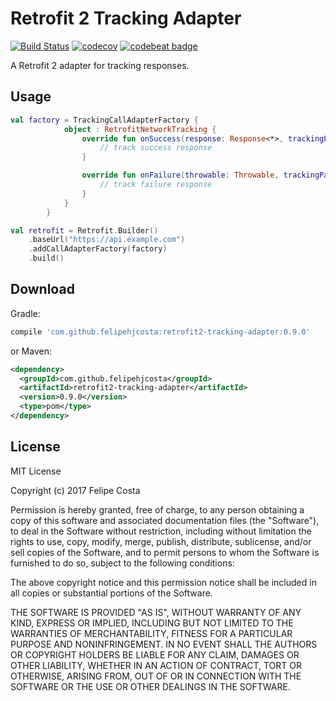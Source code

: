 Retrofit 2 Tracking Adapter
==================================

[![Build Status](https://travis-ci.org/felipehjcosta/retrofit2-tracking-adapter.svg?branch=master)](https://travis-ci.org/felipehjcosta/retrofit2-tracking-adapter) [![codecov](https://codecov.io/gh/felipehjcosta/retrofit2-tracking-adapter/branch/master/graph/badge.svg)](https://codecov.io/gh/felipehjcosta/retrofit2-tracking-adapter) [![codebeat badge](https://codebeat.co/badges/fe01dfd5-be8b-4326-b976-09933221c39e)](https://codebeat.co/projects/github-com-felipehjcosta-retrofit2-tracking-adapter-master)

A Retrofit 2 adapter for tracking responses.

Usage
-----

```kotlin
val factory = TrackingCallAdapterFactory {
            object : RetrofitNetworkTracking {
                override fun onSuccess(response: Response<*>, trackingPath: String?) {
                    // track success response
                }

                override fun onFailure(throwable: Throwable, trackingPath: String?) {
                    // track failure response
                }
            }
        }

val retrofit = Retrofit.Builder()
    .baseUrl("https://api.example.com")
    .addCallAdapterFactory(factory)
    .build()
```

Download
--------

Gradle:
```groovy
compile 'com.github.felipehjcosta:retrofit2-tracking-adapter:0.9.0'
```
or Maven:
```xml
<dependency>
  <groupId>com.github.felipehjcosta</groupId>
  <artifactId>retrofit2-tracking-adapter</artifactId>
  <version>0.9.0</version>
  <type>pom</type>
</dependency>
```

License
-------

MIT License

Copyright (c) 2017 Felipe Costa

Permission is hereby granted, free of charge, to any person obtaining a copy
of this software and associated documentation files (the "Software"), to deal
in the Software without restriction, including without limitation the rights
to use, copy, modify, merge, publish, distribute, sublicense, and/or sell
copies of the Software, and to permit persons to whom the Software is
furnished to do so, subject to the following conditions:

The above copyright notice and this permission notice shall be included in all
copies or substantial portions of the Software.

THE SOFTWARE IS PROVIDED "AS IS", WITHOUT WARRANTY OF ANY KIND, EXPRESS OR
IMPLIED, INCLUDING BUT NOT LIMITED TO THE WARRANTIES OF MERCHANTABILITY,
FITNESS FOR A PARTICULAR PURPOSE AND NONINFRINGEMENT. IN NO EVENT SHALL THE
AUTHORS OR COPYRIGHT HOLDERS BE LIABLE FOR ANY CLAIM, DAMAGES OR OTHER
LIABILITY, WHETHER IN AN ACTION OF CONTRACT, TORT OR OTHERWISE, ARISING FROM,
OUT OF OR IN CONNECTION WITH THE SOFTWARE OR THE USE OR OTHER DEALINGS IN THE
SOFTWARE.
